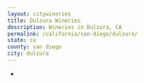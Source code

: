 ```yaml
---
layout: citywineries
title: Dulzura Wineries
description: Wineries in Dulzura, CA
permalink: /california/san-diego/dulzura/
state: ca
county: san diego
city: dulzura
---
```

-

